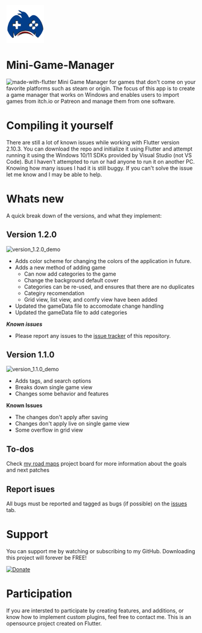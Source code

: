 
<img src="https://github.com/DamonNomadJr/mini_game_manager/blob/main/.docs/mini-game-manager-logo.png" alt="mini-game-manager" width="100"/>

# Mini-Game-Manager
<img src="https://i.ibb.co/nB4Qy8g/Made-With-Flutter-1.png" alt="made-with-flutter" width="200"/>
Mini Game Manager for games that don't come on your favorite platforms such as steam or origin. The focus of this app is to create a game manager that works on Windows and enables users to import games from itch.io or Patreon and manage them from one software.

# Compiling it yourself
There are still a lot of known issues while working with Flutter version 2.10.3. You can download the repo and initialize it using Flutter and attempt running it using the Windows 10/11 SDKs provided by Visual Studio (not VS Code). But I haven't attempted to run or had anyone to run it on another PC. Knowing how many issues I had it is still buggy. If you can't solve the issue let me know and I may be able to help.

# Whats new
A quick break down of the versions, and what they implement:

## Version 1.2.0
![version_1.2.0_demo](https://github.com/DamonNomadJr/mini_game_manager/blob/main/.docs/version_1.2.0_demo.gif)

- Adds color scheme for changing the colors of the application in future.
- Adds a new method of adding game
    - Can now add categories to the game
    - Change the background default cover
    - Categories can be re-used, and ensures that there are no duplicates
    - Categiry recomendation
    - Grid view, list view, and comfy view have been added
- Updated the gameData file to accomodate change handling
- Updated the gameData file to add categories

***Known issues***
- Please report any issues to the [issue tracker](https://github.com/DamonNomadJr/mini_game_manager/issues) of this repository.

## Version 1.1.0
![version_1.1.0_demo](https://github.com/DamonNomadJr/mini_game_manager/blob/main/.docs/version_1.1.0_demo.gif)

- Adds tags, and search options
- Breaks down single game view
- Changes some behavior and features

**Known Issues**
- The changes don't apply after saving
- Changes don't apply live on single game view
- Some overflow in grid view

## To-dos
Check [my road maps](https://github.com/DamonNomadJr/mini_game_manager/projects/1) project board for more information about the goals and next patches

## Report isues
All bugs must be reported and tagged as bugs (if possible) on the [issues](https://github.com/DamonNomadJr/mini_game_manager/issues) tab.
# Support
You can support me by watching or subscribing to my GitHub. Downloading this project will forever be FREE!

[![Donate](https://www.paypalobjects.com/en_US/i/btn/btn_donate_LG.gif)](https://www.paypal.com/donate/?business=BP3S4LBSAAPSG&no_recurring=0&item_name=Thank+you+for+your+donation.+You+inspire+me+to+move+forward+with+my+projects+and+ideas+and+make+me+go+a+long+way.&currency_code=CAD)

# Participation
If you are intersted to participate by creating features, and additions, or know how to implement custom plugins, feel free to contact me. This is an opensource project created on Flutter.
